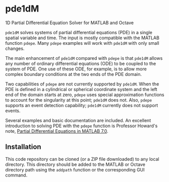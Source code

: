 # pde1dM
1D Partial Differential Equation Solver for MATLAB and Octave

`pde1dM` solves systems of partial differential equations (PDE) in a single
spatial variable and time. 
The input is mostly compatible with the MATLAB function `pdepe`. 
Many `pdepe` examples will work with `pde1dM` with only small changes. 

The main enhancement of `pde1dM` compared with `pdepe` is that 
`pde1dM` allows any number of ordinary differential equations (ODE) to be coupled to the system of PDE. 
One use of these ODE, for example, is to allow more complex boundary conditions at the two ends of the PDE domain. 

Two capabilities of `pdepe` are not currently supported by `pde1dM`.
When the PDE is defined in
a cylindrical or spherical coordinate system and the left end of the domain 
starts at zero, `pdepe` uses special approximation functions to account
for the singularity at this point; `pde1dM` does not. Also, `pdepe` supports
an event detection capability; `pde1dM` currently does not support events.

Several examples and basic documentation are included.
An excellent introduction to solving PDE with the `pdepe` function is
Professor Howard's note,
[Partial Differential Equations in MATLAB 7.0](http://www.math.tamu.edu/~phoward/m442/pdemat.pdf). 


## Installation ##
This code repository can be cloned (or a ZIP file downloaded) to any local directory.
This directory should be added to the MATLAB or Octave directory path using the `addpath`
function or the corresponding GUI command.
